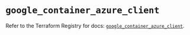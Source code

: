 # `google_container_azure_client`

Refer to the Terraform Registry for docs: [`google_container_azure_client`](https://registry.terraform.io/providers/hashicorp/google/6.8.0/docs/resources/container_azure_client).
